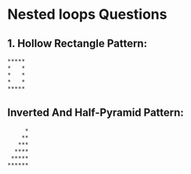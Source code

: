 # Nested loops Questions

## 1. Hollow Rectangle Pattern:

```
*****
*   *
*   *
*   *
*****
```

## Inverted And Half-Pyramid Pattern:

```
     *
    **
   ***
  ****
 *****
******
```
